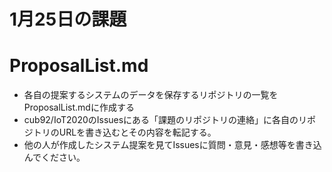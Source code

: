 # 1月25日の課題
# ProposalList.md
- 各自の提案するシステムのデータを保存するリポジトリの一覧をProposalList.mdに作成する
- cub92/IoT2020のIssuesにある「課題のリポジトリの連絡」に各自のリポジトリのURLを書き込むとその内容を転記する。
- 他の人が作成したシステム提案を見てIssuesに質問・意見・感想等を書き込んでください。
